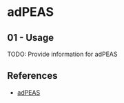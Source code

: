 # adPEAS

## 01 - Usage

TODO: Provide information for adPEAS

## References

- [adPEAS](https://github.com/61106960/adPEAS)